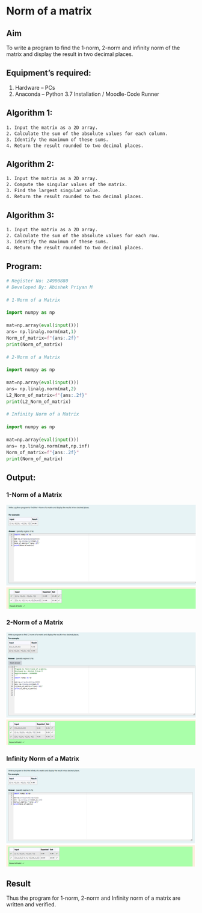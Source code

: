 # Norm of a matrix
## Aim
To write a program to find the 1-norm, 2-norm and infinity norm of the matrix and display the result in two decimal places.
## Equipment’s required:
1.	Hardware – PCs
2.	Anaconda – Python 3.7 Installation / Moodle-Code Runner
## Algorithm 1:
	1. Input the matrix as a 2D array.
    2. Calculate the sum of the absolute values for each column.
    3. Identify the maximum of these sums.
    4. Return the result rounded to two decimal places.

## Algorithm 2:
	1. Input the matrix as a 2D array.
    2. Compute the singular values of the matrix.
    3. Find the largest singular value.
    4. Return the result rounded to two decimal places.

## Algorithm 3:
	1. Input the matrix as a 2D array.
    2. Calculate the sum of the absolute values for each row.
    3. Identify the maximum of these sums.
    4. Return the result rounded to two decimal places.
	
## Program:
```Python
# Register No: 24900880
# Developed By: Abishek Priyan M

# 1-Norm of a Matrix

import numpy as np

mat=np.array(eval(input()))
ans= np.linalg.norm(mat,1)
Norm_of_matrix=f"{ans:.2f}"
print(Norm_of_matrix)

# 2-Norm of a Matrix

import numpy as np

mat=np.array(eval(input()))
ans= np.linalg.norm(mat,2)
L2_Norm_of_matrix=f"{ans:.2f}"
print(L2_Norm_of_matrix)

# Infinity Norm of a Matrix

import numpy as np

mat=np.array(eval(input()))
ans= np.linalg.norm(mat,np.inf)
Norm_of_matrix=f"{ans:.2f}"
print(Norm_of_matrix)


```
## Output:
### 1-Norm of a Matrix
![1Norm of matrix](image.png)

### 2-Norm of a Matrix
![2Norm of matrix](image-1.png)

### Infinity Norm of a Matrix
![Infinity norm of matrix](image-2.png)

## Result
Thus the program for 1-norm, 2-norm and Infinity norm of a matrix are written and verified.
